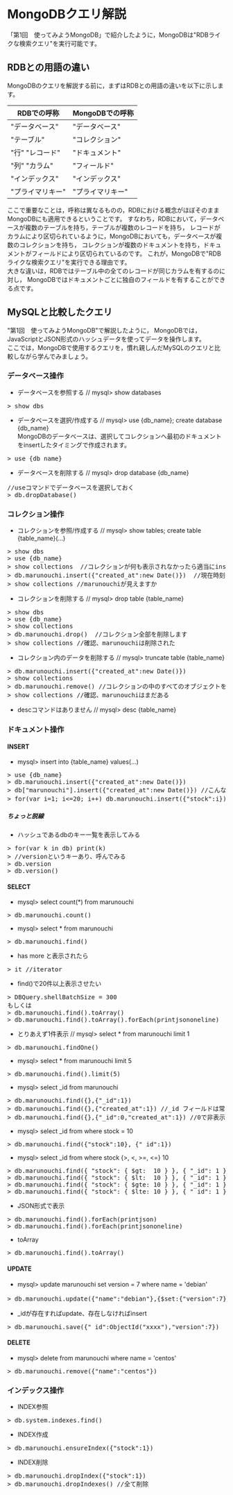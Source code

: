 MongoDBクエリ解説
=====

「第1回　使ってみようMongoDB」で紹介したように，MongoDBは"RDBライクな検索クエリ"を実行可能です。

## RDBとの用語の違い

MongoDBのクエリを解説する前に，まずはRDBとの用語の違いを以下に示します。

RDBでの呼称               |  MongoDBでの呼称
--------------------------|---------
"データベース"            | "データベース"
"テーブル"                | "コレクション"
"行" "レコード"           | "ドキュメント"
"列" "カラム"             | "フィールド"
"インデックス"            | "インデックス"
"プライマリキー"          |  "プライマリキー"

ここで重要なことは，呼称は異なるものの，RDBにおける概念がほぼそのままMongoDBにも適用できるということです。
すなわち，RDBにおいて，データベースが複数のテーブルを持ち，テーブルが複数のレコードを持ち，
レコードがカラムにより区切られているように，MongoDBにおいても，データベースが複数のコレクションを持ち，
コレクションが複数のドキュメントを持ち，ドキュメントがフィールドにより区切られているのです。
これが，MongoDBで"RDBライクな検索クエリ"を実行できる理由です。  
大きな違いは，RDBではテーブル中の全てのレコードが同じカラムを有するのに対し，
MongoDBではドキュメントごとに独自のフィールドを有することができる点です。


## MySQLと比較したクエリ

"第1回　使ってみようMongoDB"で解説したように，
MongoDBでは，JavaScriptとJSON形式のハッシュデータを使ってデータを操作します。  
ここでは，MongoDBで使用するクエリを，慣れ親しんだMySQLのクエリと比較しながら学んでみましょう。  

### データベース操作
* データベースを参照する // mysql> show databases
<pre>
> show dbs
</pre>

* データベースを選択/作成する // mysql> use {db_name}; create database {db_name}  
MongoDBのデータベースは、選択してコレクションへ最初のドキュメントをinsertしたタイミングで作成されます。
<pre>
> use {db_name}
</pre>

* データベースを削除する // mysql> drop database {db_name}
<pre>
//useコマンドでデータベースを選択しておく    
> db.dropDatabase()
</pre>

### コレクション操作
* コレクションを参照/作成する // mysql> show tables; create table {table_name}(...)
<pre>
> show dbs  
> use {db_name}  
> show collections  //コレクションが何も表示されなかったら適当にinsertする  
> db.marunouchi.insert({"created_at":new Date()})  //現在時刻をinsert  
> show collections //marunouchiが見えますか
</pre>

* コレクションを削除する // mysql> drop table {table_name}
<pre>
> show dbs  
> use {db_name}  
> show collections  
> db.marunouchi.drop()  //コレクション全部を削除します  
> show collections //確認、marunouchiは削除された  
</pre>

* コレクション内のデータを削除する // mysql> truncate table {table_name}
<pre>
> db.marunouchi.insert({"created_at":new Date()})  
> show collections  
> db.marunouchi.remove() //コレクションの中のすべてのオブジェクトを削除します  
> show collections //確認、marunouchiはまだある  
</pre>

* descコマンドはありません // mysql> desc {table_name}

### ドキュメント操作
#### INSERT
* mysql> insert into {table_name} values(...)
<pre>
> use {db_name}
> db.marunouchi.insert({"created_at":new Date()})
> db["marunouchi"].insert({"created_at":new Date()}) //こんな書き方もできます 
> for(var i=1; i<=20; i++) db.marunouchi.insert({"stock":i}) //for文も使えます
</pre>


##### ちょっと脱線 
* ハッシュであるdbのキー一覧を表示してみる
<pre>
> for(var k in db) print(k)
> //versionというキーあり、呼んでみる
> db.version
> db.version()
</pre>


#### SELECT
* mysql> select count(*) from marunouchi
<pre>
> db.marunouchi.count()
</pre>

* mysql> select * from marunouchi
<pre>
> db.marunouchi.find()
</pre>

* has more と表示されたら
<pre>
> it //iterator
</pre>

* find()で20件以上表示させたい
<pre>
> DBQuery.shellBatchSize = 300  
もしくは  
> db.marunouchi.find().toArray()  
> db.marunouchi.find().toArray().forEach(printjsononeline)  
</pre>


* とりあえず1件表示 // mysql> select * from marunouchi limit 1
<pre>
> db.marunouchi.findOne()
</pre>

* mysql> select * from marunouchi limit 5
<pre>
> db.marunouchi.find().limit(5)
</pre>

* mysql> select _id from marunouchi
<pre>
> db.marunouchi.find({},{"_id":1})  
> db.marunouchi.find({},{"created_at":1}) //_id フィールドは常に表示される  
> db.marunouchi.find({},{"_id":0,"created_at":1}) //0で非表示に  
</pre>

* mysql> select _id from where stock = 10
<pre>
> db.marunouchi.find({"stock":10}, {"_id":1})  
</pre>

* mysql> select _id from where stock {>, <, >=, <=} 10
<pre>
> db.marunouchi.find({ "stock": { $gt:  10 } }, { "_id": 1 })
> db.marunouchi.find({ "stock": { $lt:  10 } }, { "_id": 1 })
> db.marunouchi.find({ "stock": { $gte: 10 } }, { "_id": 1 })
> db.marunouchi.find({ "stock": { $lte: 10 } }, { "_id": 1 })
</pre>

* JSON形式で表示
<pre>
> db.marunouchi.find().forEach(printjson)  
> db.marunouchi.find().forEach(printjsononeline)  
</pre>

* toArray
<pre>
> db.marunouchi.find().toArray()
</pre>

#### UPDATE
* mysql> update marunouchi set version = 7 where name = 'debian'
<pre>
> db.marunouchi.update({"name":"debian"},{$set:{"version":7}}) //$setがないと他のフィールドが消えてしまうので注意
</pre>

* _idが存在すればupdate、存在しなければinsert
<pre>
> db.marunouchi.save({"_id":ObjectId("xxxx"),"version":7})
</pre>

#### DELETE
* mysql> delete from marunouchi where name = 'centos'
<pre>
> db.marunouchi.remove({"name":"centos"})
</pre>

### インデックス操作
* INDEX参照
<pre>
> db.system.indexes.find()
</pre>

* INDEX作成
<pre>
> db.marunouchi.ensureIndex({"stock":1})
</pre>

* INDEX削除
<pre>
> db.marunouchi.dropIndex({"stock":1})  
> db.marunouchi.dropIndexes() //全て削除  
</pre>






